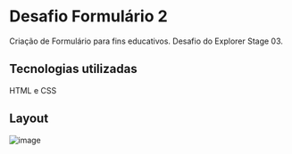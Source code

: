 # Desafio Formulário 2
Criação de Formulário para fins educativos. Desafio do Explorer Stage 03.

## Tecnologias utilizadas
HTML e CSS

## Layout
![image](https://user-images.githubusercontent.com/94807208/165593540-228b4d5c-7711-4b98-8e06-c22e49861fad.png)

